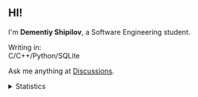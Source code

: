 ## HI!
I'm **Dementiy Shipilov**, a Software Engineering student.

Writing in:</br>
C/C++/Python/SQLite

Ask me anything at [Discussions](https://github.com/harakki/harakki/discussions/new).

<details>
    <summary>Statistics</summary>
            <a href="https://github.com/anuraghazra/github-readme-stats"><img height="170" align="left" img src="https://github-readme-stats.vercel.app/api?username=harakki&theme=nord&show_icons=true" alt="Anurag's github stats" />
                <a href="https://github.com/anuraghazra/github-readme-stats"><img src="https://github-readme-stats.vercel.app/api/top-langs/?username=harakki&theme=nord&layout=compact" alt="Top Langs" /></a>
            </a>
</details>

